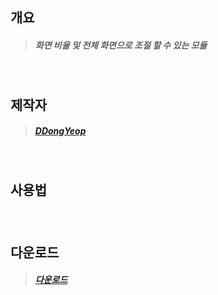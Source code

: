 ## 개요
  >##### 화면 비율 및 전체 화면으로 조절 할 수 있는 모듈
<br/>

## 제작자
  >##### [DDongYeop]

<br/>

## 사용법
  >#####

<br/>

## 다운로드 
  >##### [다운로드] 

<br/>







[DDongYeop]: https://github.com/DDongYeop "깃허브로 이동됩니다"
[다운로드]: https://drive.google.com/file/d/1uQjhIbF86zNPv7pDLLwdDqfEqSMg8wle/view?usp=sharing "다운로드가 가능한 구귿 드라이브로 이동됩니다."
